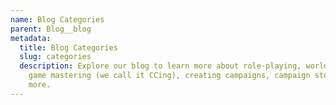```yaml
---
name: Blog Categories
parent: Blog__blog
metadata:
  title: Blog Categories
  slug: categories
  description: Explore our blog to learn more about role-playing, world building,
    game mastering (we call it CCing), creating campaigns, campaign stories, and
    more.
---
```

